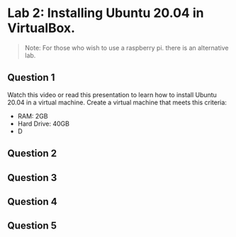 # Lab 2: Installing Ubuntu 20.04 in VirtualBox.

> Note: For those who wish to use a raspberry pi. there is an alternative lab. 

## Question 1
Watch this video or read this presentation to learn how to install Ubuntu 20.04 in a virtual machine.
Create a virtual machine that meets this criteria:
- RAM: 2GB
- Hard Drive: 40GB
- D


## Question 2



## Question 3



## Question 4


## Question 5

